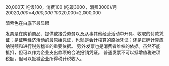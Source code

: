 20,000天
吃饭100，消费100
(吃饭3000，消费3000)/月
200*20,000=4,000,000
100*20,000=2,000,000

暗紫色在白底下最显眼

发票是在购销商品、提供或接受劳务以及从事其他经营活动中开具、收取的付款凭证；是证明经济活动的最原始凭证，也就是会计核算的原始凭证；还是正确计算应纳税额和进行税务稽查的重要依据。
另外发票也是消费者维权的依据。虽然不能抵扣，但可以作为企业支出款项的合法报销凭证。
普通发票不可以抵增值税进项税额，但可以抵减企业所得税计税收入。

